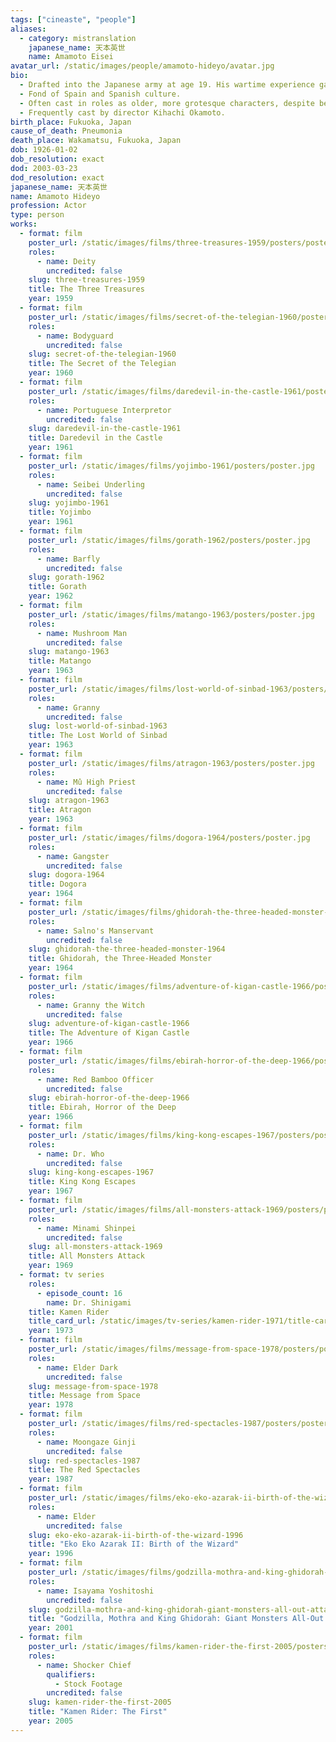 ```yaml
---
tags: ["cineaste", "people"]
aliases:
  - category: mistranslation
    japanese_name: 天本英世
    name: Amamoto Eisei
avatar_url: /static/images/people/amamoto-hideyo/avatar.jpg
bio:
  - Drafted into the Japanese army at age 19. His wartime experience gave him a lifelong disgust with Japanese society in general.
  - Fond of Spain and Spanish culture.
  - Often cast in roles as older, more grotesque characters, despite being the same age as his co-stars.
  - Frequently cast by director Kihachi Okamoto.
birth_place: Fukuoka, Japan
cause_of_death: Pneumonia
death_place: Wakamatsu, Fukuoka, Japan
dob: 1926-01-02
dob_resolution: exact
dod: 2003-03-23
dod_resolution: exact
japanese_name: 天本英世
name: Amamoto Hideyo
profession: Actor
type: person
works:
  - format: film
    poster_url: /static/images/films/three-treasures-1959/posters/poster.jpg
    roles:
      - name: Deity
        uncredited: false
    slug: three-treasures-1959
    title: The Three Treasures
    year: 1959
  - format: film
    poster_url: /static/images/films/secret-of-the-telegian-1960/posters/poster.jpg
    roles:
      - name: Bodyguard
        uncredited: false
    slug: secret-of-the-telegian-1960
    title: The Secret of the Telegian
    year: 1960
  - format: film
    poster_url: /static/images/films/daredevil-in-the-castle-1961/posters/poster.jpg
    roles:
      - name: Portuguese Interpretor
        uncredited: false
    slug: daredevil-in-the-castle-1961
    title: Daredevil in the Castle
    year: 1961
  - format: film
    poster_url: /static/images/films/yojimbo-1961/posters/poster.jpg
    roles:
      - name: Seibei Underling
        uncredited: false
    slug: yojimbo-1961
    title: Yojimbo
    year: 1961
  - format: film
    poster_url: /static/images/films/gorath-1962/posters/poster.jpg
    roles:
      - name: Barfly
        uncredited: false
    slug: gorath-1962
    title: Gorath
    year: 1962
  - format: film
    poster_url: /static/images/films/matango-1963/posters/poster.jpg
    roles:
      - name: Mushroom Man
        uncredited: false
    slug: matango-1963
    title: Matango
    year: 1963
  - format: film
    poster_url: /static/images/films/lost-world-of-sinbad-1963/posters/poster.jpg
    roles:
      - name: Granny
        uncredited: false
    slug: lost-world-of-sinbad-1963
    title: The Lost World of Sinbad
    year: 1963
  - format: film
    poster_url: /static/images/films/atragon-1963/posters/poster.jpg
    roles:
      - name: Mû High Priest
        uncredited: false
    slug: atragon-1963
    title: Atragon
    year: 1963
  - format: film
    poster_url: /static/images/films/dogora-1964/posters/poster.jpg
    roles:
      - name: Gangster
        uncredited: false
    slug: dogora-1964
    title: Dogora
    year: 1964
  - format: film
    poster_url: /static/images/films/ghidorah-the-three-headed-monster-1964/posters/poster.jpg
    roles:
      - name: Salno's Manservant
        uncredited: false
    slug: ghidorah-the-three-headed-monster-1964
    title: Ghidorah, the Three-Headed Monster
    year: 1964
  - format: film
    poster_url: /static/images/films/adventure-of-kigan-castle-1966/posters/poster.jpg
    roles:
      - name: Granny the Witch
        uncredited: false
    slug: adventure-of-kigan-castle-1966
    title: The Adventure of Kigan Castle
    year: 1966
  - format: film
    poster_url: /static/images/films/ebirah-horror-of-the-deep-1966/posters/poster.jpg
    roles:
      - name: Red Bamboo Officer
        uncredited: false
    slug: ebirah-horror-of-the-deep-1966
    title: Ebirah, Horror of the Deep
    year: 1966
  - format: film
    poster_url: /static/images/films/king-kong-escapes-1967/posters/poster.jpg
    roles:
      - name: Dr. Who
        uncredited: false
    slug: king-kong-escapes-1967
    title: King Kong Escapes
    year: 1967
  - format: film
    poster_url: /static/images/films/all-monsters-attack-1969/posters/poster.jpg
    roles:
      - name: Minami Shinpei
        uncredited: false
    slug: all-monsters-attack-1969
    title: All Monsters Attack
    year: 1969
  - format: tv series
    roles:
      - episode_count: 16
        name: Dr. Shinigami
    title: Kamen Rider
    title_card_url: /static/images/tv-series/kamen-rider-1971/title-cards/E9B5Y4uUYAMJsaS.jpg
    year: 1973
  - format: film
    poster_url: /static/images/films/message-from-space-1978/posters/poster.jpg
    roles:
      - name: Elder Dark
        uncredited: false
    slug: message-from-space-1978
    title: Message from Space
    year: 1978
  - format: film
    poster_url: /static/images/films/red-spectacles-1987/posters/poster.jpg
    roles:
      - name: Moongaze Ginji
        uncredited: false
    slug: red-spectacles-1987
    title: The Red Spectacles
    year: 1987
  - format: film
    poster_url: /static/images/films/eko-eko-azarak-ii-birth-of-the-wizard-1996/posters/poster.jpg
    roles:
      - name: Elder
        uncredited: false
    slug: eko-eko-azarak-ii-birth-of-the-wizard-1996
    title: "Eko Eko Azarak II: Birth of the Wizard"
    year: 1996
  - format: film
    poster_url: /static/images/films/godzilla-mothra-and-king-ghidorah-giant-monsters-all-out-attack-2001/posters/poster.jpg
    roles:
      - name: Isayama Yoshitoshi
        uncredited: false
    slug: godzilla-mothra-and-king-ghidorah-giant-monsters-all-out-attack-2001
    title: "Godzilla, Mothra and King Ghidorah: Giant Monsters All-Out Attack"
    year: 2001
  - format: film
    poster_url: /static/images/films/kamen-rider-the-first-2005/posters/poster.jpg
    roles:
      - name: Shocker Chief
        qualifiers:
          - Stock Footage
        uncredited: false
    slug: kamen-rider-the-first-2005
    title: "Kamen Rider: The First"
    year: 2005
---
```

